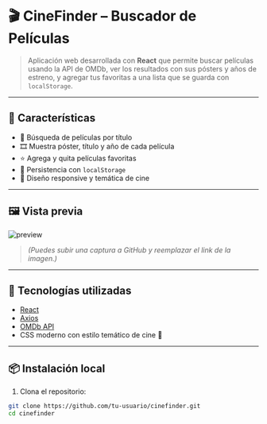 # 🎬 CineFinder – Buscador de Películas

> Aplicación web desarrollada con **React** que permite buscar películas usando la API de OMDb, ver los resultados con sus pósters y años de estreno, y agregar tus favoritas a una lista que se guarda con `localStorage`.

---

## 🌟 Características

- 🔎 Búsqueda de películas por título
- 🎞️ Muestra póster, título y año de cada película
- ⭐ Agrega y quita películas favoritas
- 💾 Persistencia con `localStorage`
- 📱 Diseño responsive y temática de cine

---

## 🖼️ Vista previa

![preview](C:\Users\Usuario\Pictures\Screenshots\imagen_buscador-peli.png)

> *(Puedes subir una captura a GitHub y reemplazar el link de la imagen.)*

---

## 🚀 Tecnologías utilizadas

- [React](https://reactjs.org/)
- [Axios](https://axios-http.com/)
- [OMDb API](https://www.omdbapi.com/)
- CSS moderno con estilo temático de cine 🎥

---

## 📦 Instalación local

1. Clona el repositorio:

```bash
git clone https://github.com/tu-usuario/cinefinder.git
cd cinefinder
